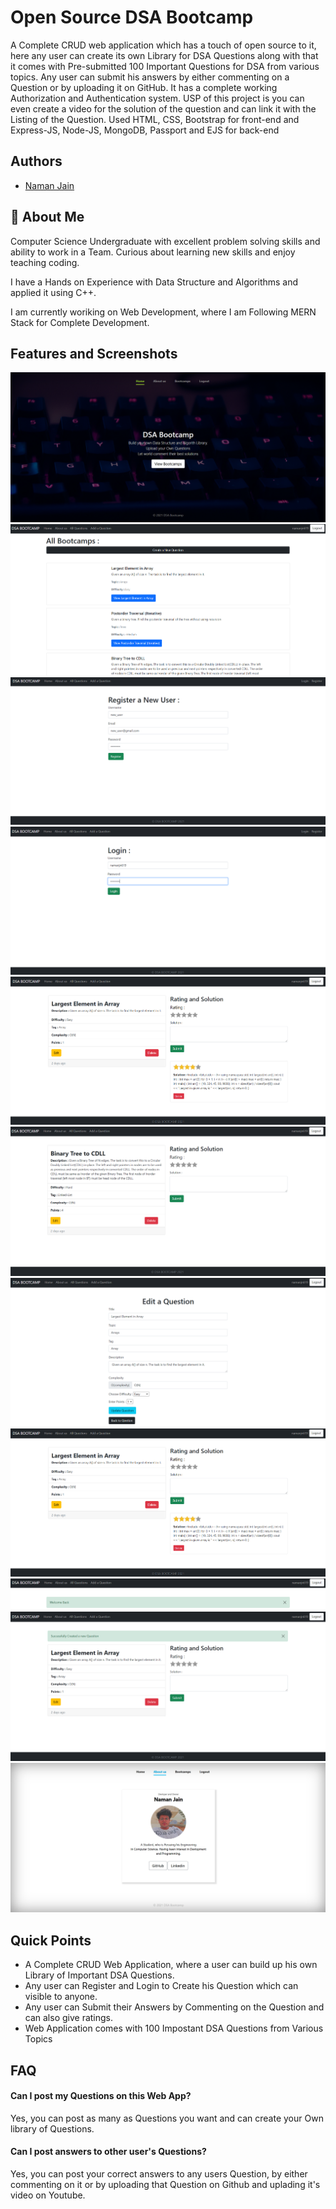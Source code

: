 
# Open Source DSA Bootcamp

A Complete CRUD web application which has a touch of open source to it, here any user
can create its own Library for DSA Questions along with that it comes with Pre-submitted 100 Important Questions for
DSA from various topics. Any user can submit his answers by either commenting on a Question or by uploading it on
GitHub. It has a complete working Authorization and Authentication system. USP of this project is you can even create a
video for the solution of the question and can link it with the Listing of the Question. Used HTML, CSS, Bootstrap for
front-end and Express-JS, Node-JS, MongoDB, Passport and EJS for back-end

## Authors

- [Naman Jain](https://www.github.com/namanjn619)

  
## 🚀 About Me
Computer Science Undergraduate with excellent problem solving skills and ability to work in a Team. Curious about learning new skills and enjoy teaching coding.

I have a Hands on Experience with Data Structure and Algorithms and applied it using C++.

I am currently woriking on Web Development, where I am Following MERN Stack for Complete Development.

  
## Features and Screenshots

![Home](https://github.com/namanjn619/DSA-Bootcamp/blob/master/Images/home.png)
![Question List](https://github.com/namanjn619/DSA-Bootcamp/blob/master/Images/question%20list.png)
![Register User](https://github.com/namanjn619/DSA-Bootcamp/blob/master/Images/register%20user.png)
![Login User](https://github.com/namanjn619/DSA-Bootcamp/blob/master/Images/login%20page.png)
![Create Question](https://github.com/namanjn619/DSA-Bootcamp/blob/master/Images/adding%20solution.png)
![Question Description](https://github.com/namanjn619/DSA-Bootcamp/blob/master/Images/question%20description.png)
![Edit Question](https://github.com/namanjn619/DSA-Bootcamp/blob/master/Images/edit%20question.png)
![Solution](https://github.com/namanjn619/DSA-Bootcamp/blob/master/Images/adding%20solution.png)
![Navigation Bar](https://github.com/namanjn619/DSA-Bootcamp/blob/master/Images/navigation.png)
![Question Creation](https://github.com/namanjn619/DSA-Bootcamp/blob/master/Images/question%20creation.png)
![About](https://github.com/namanjn619/DSA-Bootcamp/blob/master/Images/about.png)

  
## Quick Points

- A Complete CRUD Web Application, where a user can build up his own Library of Important DSA Questions.
- Any user can Register and Login to Create his Question which can visible to anyone.
- Any user can Submit their Answers by Commenting on the Question and can also give ratings.
- Web Application comes with 100 Impostant DSA Questions from Various Topics

  
## FAQ

#### Can I post my Questions on this Web App?

Yes, you can post as many as Questions you want and can create your Own library of Questions.

#### Can I post answers to other user's Questions?

Yes, you can post your correct answers to any users Question, by either commenting on it or by uploading that Question on Github and uplading it's video on Youtube. 

  